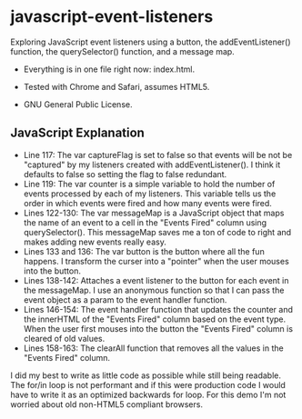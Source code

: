 javascript-event-listeners
==========================

Exploring JavaScript event listeners using a button, the addEventListener() function, the querySelector() function, and a message map.

* Everything is in one file right now: index.html.

* Tested with Chrome and Safari, assumes HTML5.

* GNU General Public License.

JavaScript Explanation
----------------------

* Line 117: The var captureFlag is set to false so that events will be not be "captured" by my listeners created with addEventListener(). I think it defaults to false so setting the flag to false redundant.
* Line 119: The var counter is a simple variable to hold the number of events processed by each of my listeners. This variable tells us the order in which events were fired and how many events were fired.
* Lines 122-130: The var messageMap is a JavaScript object that maps the name of an event to a cell in the "Events Fired" column using querySelector(). This messageMap saves me a ton of code to right and makes adding new events really easy.
* Lines 133 and 136: The var button is the button where all the fun happens. I transform the curser into a "pointer" when the user mouses into the button.
* Lines 138-142: Attaches a event listener to the button for each event in the messageMap. I use an anonymous function so that I can pass the event object as a param to the event handler function.
* Lines 146-154: The event handler function that updates the counter and the innerHTML of the "Events Fired" column based on the event type. When the user first mouses into the button the "Events Fired" column is cleared of old values.
* Lines 158-163: The clearAll function that removes all the values in the "Events Fired" column.

I did my best to write as little code as possible while still being readable. The for/in loop is not performant and if this were production code I would have to write it as an optimized backwards for loop. For this demo I'm not worried about old non-HTML5 compliant browsers.
